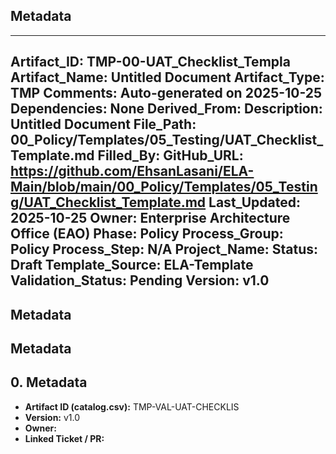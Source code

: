 ## Metadata
---
Artifact_ID: TMP-00-UAT_Checklist_Templa
Artifact_Name: Untitled Document
Artifact_Type: TMP
Comments: Auto-generated on 2025-10-25
Dependencies: None
Derived_From: 
Description: Untitled Document
File_Path: 00_Policy/Templates/05_Testing/UAT_Checklist_Template.md
Filled_By: 
GitHub_URL: https://github.com/EhsanLasani/ELA-Main/blob/main/00_Policy/Templates/05_Testing/UAT_Checklist_Template.md
Last_Updated: 2025-10-25
Owner: Enterprise Architecture Office (EAO)
Phase: Policy
Process_Group: Policy
Process_Step: N/A
Project_Name: 
Status: Draft
Template_Source: ELA-Template
Validation_Status: Pending
Version: v1.0
---
## Metadata
## Metadata
## 0. Metadata
- **Artifact ID (catalog.csv):** TMP-VAL-UAT-CHECKLIS
- **Version:** v1.0
- **Owner:** 
- **Linked Ticket / PR:** 

